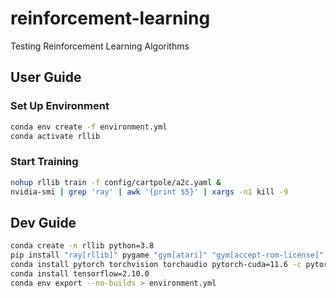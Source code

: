 # reinforcement-learning
Testing Reinforcement Learning Algorithms

## User Guide
### Set Up Environment
```bash
conda env create -f environment.yml
conda activate rllib
```
### Start Training
```bash
nohup rllib train -f config/cartpole/a2c.yaml &
nvidia-smi | grep 'ray' | awk '{print $5}' | xargs -n1 kill -9
```
## Dev Guide
```bash
conda create -n rllib python=3.8
pip install "ray[rllib]" pygame "gym[atari]" "gym[accept-rom-license]" atari_py
conda install pytorch torchvision torchaudio pytorch-cuda=11.6 -c pytorch -c nvidia
conda install tensorflow=2.10.0
conda env export --no-builds > environment.yml
```